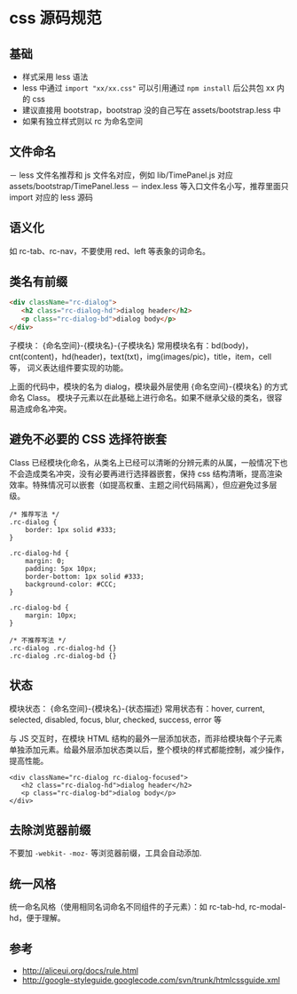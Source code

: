 # css 源码规范


## 基础
- 样式采用 less 语法
- less 中通过 `import "xx/xx.css"` 可以引用通过 `npm install` 后公共包 xx 内的 css
- 建议直接用 bootstrap，bootstrap 没的自己写在 assets/bootstrap.less 中
- 如果有独立样式则以 rc 为命名空间

## 文件命名

－ less 文件名推荐和 js 文件名对应，例如 lib/TimePanel.js 对应 assets/bootstrap/TimePanel.less
－ index.less 等入口文件名小写，推荐里面只 import 对应的 less 源码

## 语义化

如 rc-tab、rc-nav，不要使用 red、left 等表象的词命名。

## 类名有前缀

```html
<div className="rc-dialog">
   <h2 class="rc-dialog-hd">dialog header</h2>
   <p class="rc-dialog-bd">dialog body</p>
</div>
```

子模块： {命名空间}-{模块名}-{子模块名} 常用模块名有：bd(body)，cnt(content)，hd(header)，text(txt)，img(images/pic)，title，item，cell 等， 词义表达组件要实现的功能。

上面的代码中，模块的名为 dialog，模块最外层使用 {命名空间}-{模块名} 的方式命名 Class。
模块子元素以在此基础上进行命名。如果不继承父级的类名，很容易造成命名冲突。

## 避免不必要的 CSS 选择符嵌套

Class 已经模块化命名，从类名上已经可以清晰的分辨元素的从属，一般情况下也不会造成类名冲突，没有必要再进行选择器嵌套，保持 css 结构清晰，提高渲染效率。特殊情况可以嵌套（如提高权重、主题之间代码隔离），但应避免过多层级。

```
/* 推荐写法 */
.rc-dialog {
    border: 1px solid #333;
}

.rc-dialog-hd {
    margin: 0;
    padding: 5px 10px;
    border-bottom: 1px solid #333;
    background-color: #CCC;
}

.rc-dialog-bd {
    margin: 10px;
}

/* 不推荐写法 */
.rc-dialog .rc-dialog-hd {}
.rc-dialog .rc-dialog-bd {}
```

## 状态

模块状态： {命名空间}-{模块名}-{状态描述} 常用状态有：hover, current, selected, disabled, focus, blur, checked, success, error 等

与 JS 交互时，在模块 HTML 结构的最外一层添加状态，而非给模块每个子元素单独添加元素。给最外层添加状态类以后，整个模块的样式都能控制，减少操作，提高性能。

```
<div className="rc-dialog rc-dialog-focused">
   <h2 class="rc-dialog-hd">dialog header</h2>
   <p class="rc-dialog-bd">dialog body</p>
</div>
```

## 去除浏览器前缀

不要加 `-webkit-` `-moz-` 等浏览器前缀，工具会自动添加.

## 统一风格

统一命名风格（使用相同名词命名不同组件的子元素）：如 rc-tab-hd, rc-modal-hd，便于理解。

## 参考

- http://aliceui.org/docs/rule.html
- http://google-styleguide.googlecode.com/svn/trunk/htmlcssguide.xml
